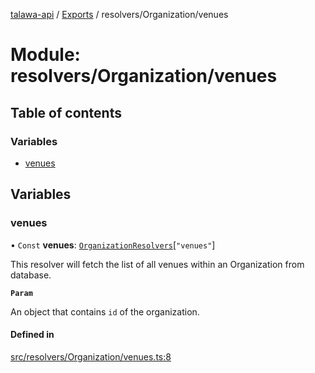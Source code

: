 [talawa-api](../README.md) / [Exports](../modules.md) / resolvers/Organization/venues

# Module: resolvers/Organization/venues

## Table of contents

### Variables

- [venues](resolvers_Organization_venues.md#venues)

## Variables

### venues

• `Const` **venues**: [`OrganizationResolvers`](types_generatedGraphQLTypes.md#organizationresolvers)[``"venues"``]

This resolver will fetch the list of all venues within an Organization from database.

**`Param`**

An object that contains `id` of the organization.

#### Defined in

[src/resolvers/Organization/venues.ts:8](https://github.com/PalisadoesFoundation/talawa-api/blob/708df7e/src/resolvers/Organization/venues.ts#L8)

